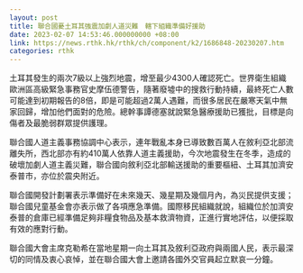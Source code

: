 ```yaml
---
layout: post
title: 聯合國憂土耳其強震加劇人道災難　轄下組織準備好援助
date: 2023-02-07 14:53:46.000000000 +08:00
link: https://news.rthk.hk/rthk/ch/component/k2/1686848-20230207.htm
categories: rthk
---
```


土耳其發生的兩次7級以上強烈地震，增至最少4300人確認死亡。世界衛生組織歐洲區高級緊急事務官史摩伍德警告，隨著廢墟中的搜救行動持續，最終死亡人數可能達到初期報告的8倍，即是可能超過2萬人遇難，而很多居民在嚴寒天氣中無家回歸，增加他們面對的危險。總幹事譚德塞就說緊急醫療援助已獲批，目標是向傷者及最脆弱群眾提供護理。

聯合國人道主義事務協調中心表示，連年戰亂本身已導致數百萬人在敘利亞北部流離失所，西北部亦有約410萬人依靠人道主義援助，今次地震發生在冬季，造成的破壞加劇人道主義災難，聯合國向敘利亞北部輸送援助的重要樞紐、土耳其加濟安泰普市，亦位於震央附近。

聯合國開發計劃署表示準備好在未來幾天、幾星期及幾個月內，為災民提供支援；聯合國兒童基金會亦表示做了各項應急準備。國際移民組織就說，組織位於加濟安泰普的倉庫已經準備足夠非糧食物品及基本救濟物資，正進行實地評估，以便採取有效的應對行動。

聯合國大會主席克勒希在當地星期一向土耳其及敘利亞政府與兩國人民，表示最深切的同情及衷心哀悼，並在聯合國大會上邀請各國外交官員起立默哀一分鐘。
